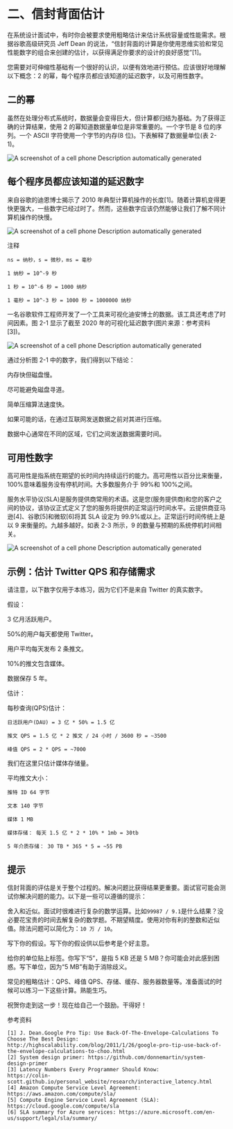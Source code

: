 # 二、信封背面估计

在系统设计面试中，有时你会被要求使用粗略估计来估计系统容量或性能需求。根据谷歌高级研究员 Jeff Dean 的说法，“信封背面的计算是你使用思维实验和常见性能数字的组合来创建的估计，以获得满足你要求的设计的良好感觉”[1]。

您需要对可伸缩性基础有一个很好的认识，以便有效地进行预估。应该很好地理解以下概念：2 的幂，每个程序员都应该知道的延迟数字，以及可用性数字。

## 二的幂

虽然在处理分布式系统时，数据量会变得巨大，但计算都归结为基础。为了获得正确的计算结果，使用 2 的幂知道数据量单位是非常重要的。一个字节是 8 位的序列。一个 ASCII 字符使用一个字节的内存(8 位)。下表解释了数据量单位(表 2-1)。

![A screenshot of a cell phone  Description automatically generated](img/00027.jpeg)

## 每个程序员都应该知道的延迟数字

来自谷歌的迪恩博士揭示了 2010 年典型计算机操作的长度[1]。随着计算机变得更快更强大，一些数字已经过时了。然而，这些数字应该仍然能够让我们了解不同计算机操作的快慢。

![A screenshot of a cell phone  Description automatically generated](img/00028.jpeg)

注释

```
ns = 纳秒，s = 微秒，ms = 毫秒

1 纳秒 = 10^-9 秒

1 秒 = 10^-6 秒 = 1000 纳秒

1 毫秒 = 10^-3 秒 = 1000 秒 = 1000000 纳秒
```

一名谷歌软件工程师开发了一个工具来可视化迪安博士的数据。该工具还考虑了时间因素。图 2-1 显示了截至 2020 年的可视化延迟数字(图片来源：参考资料[3])。

![A screenshot of a cell phone  Description automatically generated](img/00029.jpeg)

通过分析图 2-1 中的数字，我们得到以下结论：

内存快但磁盘慢。

尽可能避免磁盘寻道。

简单压缩算法速度快。

如果可能的话，在通过互联网发送数据之前对其进行压缩。

数据中心通常在不同的区域，它们之间发送数据需要时间。

## 可用性数字

高可用性是指系统在期望的长时间内持续运行的能力。高可用性以百分比来衡量，100%意味着服务没有停机时间。大多数服务介于 99%和 100%之间。

服务水平协议(SLA)是服务提供商常用的术语。这是您(服务提供商)和您的客户之间的协议，该协议正式定义了您的服务将提供的正常运行时间水平。云提供商亚马逊[4]、谷歌[5]和微软[6]将其 SLA 设定为 99.9%或以上。正常运行时间传统上是以 9 来衡量的。九越多越好。如表 2-3 所示，9 的数量与预期的系统停机时间相关。

![A screenshot of a cell phone  Description automatically generated](img/00030.jpeg)

## 示例：估计 Twitter QPS 和存储需求

请注意，以下数字仅用于本练习，因为它们不是来自 Twitter 的真实数字。

假设：

3 亿月活跃用户。

50%的用户每天都使用 Twitter。

用户平均每天发布 2 条推文。

10%的推文包含媒体。

数据保存 5 年。

估计：

每秒查询(QPS)估计：

```
日活跃用户(DAU) = 3 亿 * 50% = 1.5 亿

推文 QPS = 1.5 亿 * 2 推文 / 24 小时 / 3600 秒 = ~3500

峰值 QPS = 2 * QPS = ~7000
```

我们在这里只估计媒体存储量。

平均推文大小：

```
推特 ID 64 字节

文本 140 字节

媒体 1 MB

媒体存储： 每天 1.5 亿 * 2 * 10% * 1mb = 30tb

5 年介质存储： 30 TB * 365 * 5 = ~55 PB
```

## 提示

信封背面的评估是关于整个过程的。解决问题比获得结果更重要。面试官可能会测试你解决问题的能力。以下是一些可以遵循的提示：

舍入和近似。面试时很难进行复杂的数学运算。比如`99987 / 9.1`是什么结果？没必要花宝贵的时间去解复杂的数学题。不期望精度。使用对你有利的整数和近似值。除法问题可以简化为：`10 万 / 10`。

写下你的假设。写下你的假设供以后参考是个好主意。

给你的单位贴上标签。你写下“5”，是指 5 KB 还是 5 MB？你可能会对此感到困惑。写下单位，因为“5 MB”有助于消除歧义。

常见的粗略估计：QPS、峰值 QPS、存储、缓存、服务器数量等。准备面试的时候可以练习一下这些计算。熟能生巧。

祝贺你走到这一步！现在给自己一个鼓励。干得好！

参考资料

```
[1] J. Dean.Google Pro Tip: Use Back-Of-The-Envelope-Calculations To Choose The Best Design:
http://highscalability.com/blog/2011/1/26/google-pro-tip-use-back-of-the-envelope-calculations-to-choo.html
[2] System design primer: https://github.com/donnemartin/system-design-primer
[3] Latency Numbers Every Programmer Should Know:
https://colin-scott.github.io/personal_website/research/interactive_latency.html
[4] Amazon Compute Service Level Agreement:
https://aws.amazon.com/compute/sla/
[5] Compute Engine Service Level Agreement (SLA):
https://cloud.google.com/compute/sla
[6] SLA summary for Azure services: https://azure.microsoft.com/en-us/support/legal/sla/summary/
```